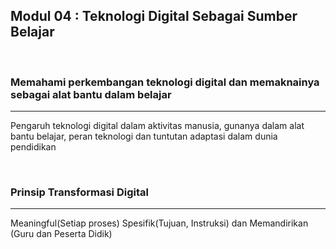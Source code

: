 ## Modul 04 : Teknologi Digital Sebagai Sumber Belajar

<br/>

### Memahami perkembangan teknologi digital dan memaknainya sebagai alat bantu dalam belajar
---
Pengaruh teknologi digital dalam aktivitas manusia, gunanya dalam alat bantu belajar, peran teknologi dan tuntutan adaptasi dalam dunia pendidikan

<br/>

### Prinsip Transformasi Digital
---
Meaningful(Setiap proses) Spesifik(Tujuan, Instruksi) dan Memandirikan (Guru dan Peserta Didik)
